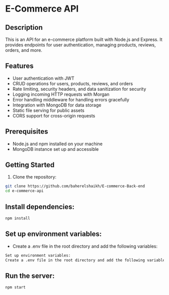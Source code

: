 # E-Commerce API

## Description

This is an API for an e-commerce platform built with Node.js and Express. It provides endpoints for user authentication, managing products, reviews, orders, and more.

## Features

- User authentication with JWT
- CRUD operations for users, products, reviews, and orders
- Rate limiting, security headers, and data sanitization for security
- Logging incoming HTTP requests with Morgan
- Error handling middleware for handling errors gracefully
- Integration with MongoDB for data storage
- Static file serving for public assets
- CORS support for cross-origin requests

## Prerequisites

- Node.js and npm installed on your machine
- MongoDB instance set up and accessible

## Getting Started

1. Clone the repository:

```bash
git clone https://github.com/baherelshaikh/E-commerce-Back-end
cd e-commerce-api
```

## Install dependencies:

```bash
npm install
```

## Set up environment variables:

- Create a .env file in the root directory and add the following variables:
```bash
Set up environment variables:
Create a .env file in the root directory and add the following variables:
```

## Run the server:
```bash
npm start
```
